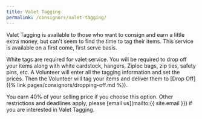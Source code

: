 ```yaml
---
title: Valet Tagging
permalink: /consignors/valet-tagging/
---
```


Valet Tagging is available to those who want to consign and earn a little extra money, but can't seem to find the time to tag their items. This service is available on a first come, first serve basis.

White tags are required for valet service.  You will be required to drop off your items along with white cardstock, hangers, Ziploc bags, zip ties, safety pins, etc. A Volunteer will enter all the tagging information and set the prices. Then the Volunteer will tag your items and deliver them to [Drop Off]({% link pages/consignors/dropping-off.md %}).

You earn 40% of your selling price if you choose this option. Other restrictions and deadlines apply, please [email us](mailto:{{ site.email }}) if you are interested in Valet Tagging.
